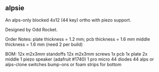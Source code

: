 alpsie
---

An alps-only blocked 4x12 (44 key) ortho with piezo support.

Designed by Odd Rocket. 

Order Notes: 
plate thickness = 1.2 mm;
pcb thickness = 1.6 mm
middle thickness = 1.6 mm (need 2 per build)

BOM:
12x m2x3mm standoffs
12x m2x3mm screws
1x pcb
1x plate
2x middle
1 piezo speaker (adafruit #1740)
1 pro micro
44 diodes
44 alps or alps-clone switches
bump-ons or foam strips for bottom
